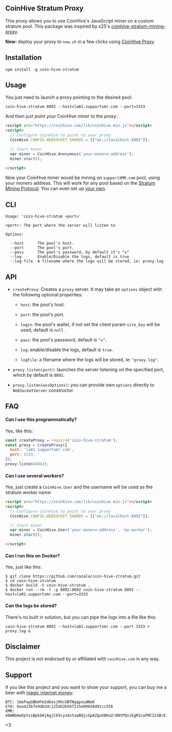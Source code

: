 CoinHive Stratum Proxy
----------------------

This proxy allows you to use CoinHive's JavaScript miner on a custom stratum pool. This package was inspired by x25's [coinhive-stratum-mining-proxy](https://github.com/x25/coinhive-stratum-mining-proxy).

**New:** deploy your proxy to `now.sh` in a few clicks using [CoinHive Proxy](https://coinhive-proxy.party).

## Installation

```
npm install -g coin-hive-stratum
```

## Usage

You just need to launch a proxy pointing to the desired pool:

```
coin-hive-stratum 8892 --host=la01.supportxmr.com --port=3333
```

And then just point your CoinHive miner to the proxy:

```html
<script src="https://coinhive.com/lib/coinhive.min.js"></script>
<script>
  // Configure CoinHive to point to your proxy
  CoinHive.CONFIG.WEBSOCKET_SHARDS = [["ws://localhost:8892"]];

  // Start miner
  var miner = CoinHive.Anonymous('your-monero-address');
  miner.start();

</script>
```

Now your CoinHive miner would be mining on `supportXMR.com` pool, using your monero address. This will work for any pool based on the [Stratum Mining Protocol](https://en.bitcoin.it/wiki/Stratum_mining_protocol). You can even set up [your own](https://github.com/zone117x/node-stratum-pool).


## CLI

```
Usage: 'coin-hive-stratum <port>'

<port>: The port where the server will listen to

Options:

  --host      The pool's host.
  --port      The pool's port.
  --pass      The pool's password, by default it's "x"
  --log       Enable/Disable the logs, default is true
  --log-file  A filename where the logs will be stored, ie: proxy.log
```

## API

- `createProxy`: Creates a `proxy` server. It may take an `options` object with the following optional properties:

  - `host`: the pool's host.

  - `port`: the pool's port.

  - `login`: the pool's wallet, if not set the client param `site_key` will be used, default is `null`.

  - `pass`: the pool's password, default is `"x"`.

  - `log`: enable/disable the logs, default is `true`.

  - `logFile`: a filename where the logs will be stored, ie: `"proxy.log"`.

- `proxy.listen(port)`: launches the server listening on the specified port, which by default is `8892`.

- `proxy.listen(wssOptions)`: you can provide own `options` directly to `WebSocketServer` constructor.


## FAQ

#### Can I use this programmatically?

Yes, like this:

```js
const createProxy = require('coin-hive-stratum');
const proxy = createProxy({
  host: 'la01.supportxmr.com',
  port: 3333,
});
proxy.listen(8892);
```

#### Can I use several workers?

Yes, just create a `CoinHive.User` and the username will be used as the stratum worker name:

```html
<script src="https://coinhive.com/lib/coinhive.min.js"></script>
<script>
  // Configure CoinHive to point to your proxy
  CoinHive.CONFIG.WEBSOCKET_SHARDS = [["ws://localhost:8892"]];

  // Start miner
  var miner = CoinHive.User('your-monero-address', 'my-worker');
  miner.start();

</script>
```

#### Can I run this on Docker?

Yes, just like this:

```
$ git clone https://github.com/cazala/coin-hive-stratum.git
$ cd coin-hive-stratum
$ docker build -t coin-hive-stratum .
$ docker run --rm -t -p 8892:8892 coin-hive-stratum 8892 --host=la01.supportxmr.com --port=3333
```

#### Can the logs be stored?

There's no built in solution, but you can pipe the logs into a file like this:

```
coin-hive-stratum 8892 --host=la01.supportxmr.com --port 3333 > proxy.log &
```

## Disclaimer

This project is not endorsed by or affiliated with `coinhive.com` in any way.

## Support

If you like this project and you want to show your support, you can buy me a beer with [magic internet money](https://i.imgur.com/mScSiOo.jpg):

```
BTC: 16ePagGBbHfm2d6esjMXcUBTNgqpnLWNeK
ETH: 0xa423bfe9db2dc125dd3b56f215e09658491cc556
XMR: 46WNbmwXpYxiBpkbHjAgjC65cyzAxtaaBQjcGpAZquhBKw2r8NtPQniEgMJcwFMCZzSBrEJtmPsTR54MoGBDbjTi2W1XmgM
```

<3
